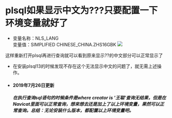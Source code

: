 # plsql如果显示中文为???只要配置一下环境变量就好了  
*  变量名称：NLS_LANG  
   变量值：SIMPLIFIED CHINESE_CHINA.ZHS16GBK 
 ![](https://upload-images.jianshu.io/upload_images/17736870-4cf9b8d30ff04de3.png?imageMogr2/auto-orient/strip%7CimageView2/2/w/1240)
 
 这样重新打开plsql再进行查询就可以看到原来显示??的中文部分可以正常显示了
  
* 在安装plsql13的时候发现不存在这个无法显示中文的问题了，就无需上述操作。  
  
* #### 2019年7月26日更新   
   ##### 在执行查询sql语句的时候条件是where creator is '王聪'查询无结果，但是在Navicat里面可以正常查询，想来想去还是加上了以上环境变量，果然可以正常查询。总结：无论安装什么版本，都配置以上环境变量吧。
